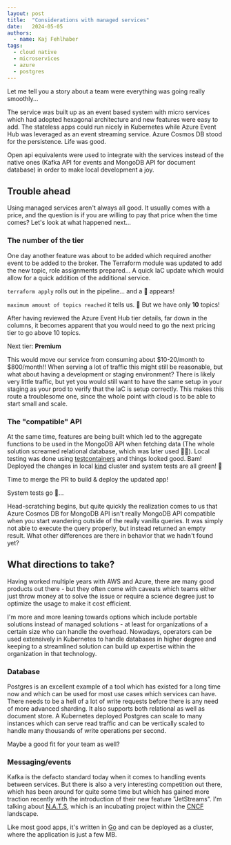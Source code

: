 ```yaml
---
layout: post
title:  "Considerations with managed services" 
date:   2024-05-05
authors:
  - name: Kaj Fehlhaber
tags: 
  - cloud native
  - microservices
  - azure
  - postgres
---
```


Let me tell you a story about a team were everything was going really smoothly...

The service was built up as an event based system with micro services which had adopted hexagonal architecture and
new features were easy to add.
The stateless apps could run nicely in Kubernetes while Azure Event Hub was leveraged as an event streaming
service. Azure Cosmos DB stood for the persistence. Life was good.

Open api equivalents were used to integrate with the services instead of the native ones (Kafka
API for events and MongoDB API for document database) in order to make local development a joy.

## Trouble ahead
Using managed services aren't always all good. It usually comes with a price, and the question is if you are willing to
pay that price when the time comes? Let's look at what happened next...

### The number of the tier
One day another feature was about to be added which required another event to be added to the
broker. The Terraform module was updated to add the new topic, role assignments prepared... A quick
IaC update which would allow for a quick addition of the additional service.

`terraform apply` rolls out in the pipeline... and a 🔴 appears!

`maximum amount of topics reached` it tells us. 🤯 But we have only **10** topics!

After having reviewed the Azure Event Hub tier details, far down in the columns, it becomes apparent
that you would need to go the next pricing tier to go above 10 topics.

Next tier: **Premium**

This would move our service from consuming about $10-20/month to $800/month!!
When serving a lot of traffic this might still be reasonable, but what about having a development or staging environment?
There is likely very little traffic, but yet you would still want to have the same setup in your staging as your prod to
verify that the IaC is setup correctly.
This makes this route a troublesome one, since the whole point with cloud is to be able to start small and scale.

### The "compatible" API
At the same time, features are being built which led to the aggregate functions to be used in the MongoDB API when
fetching data (The whole solution screamed relational database, which was later used 🙏🐘).
Local testing was done using [testcontainers](testcontainers.com) and things looked good. Bam! Deployed the changes in
local [kind](kind.sigs.k8s.io) cluster and system tests are all green! 🙌

Time to merge the PR to build & deploy the updated app!

System tests go 🔴...

Head-scratching begins, but quite quickly the realization comes to us that Azure Cosmos DB for MongoDB API isn't really
MongoDB API compatible when you start wandering outside of the really vanilla queries.
It was simply not able to execute the query properly, but instead returned an empty result. What other differences are
there in behavior that we hadn't found yet?

## What directions to take?
Having worked multiple years with AWS and Azure, there are many good products out there - but they often come with
caveats which teams either just throw money at to solve the issue or require a science degree just to optimize the usage
to make it cost efficient.

I'm more and more leaning towards options which include portable solutions instead of managed solutions - at least for
organizations of a certain size who can handle the overhead.
Nowadays, operators can be used extensively in Kubernetes to handle databases in higher degree and keeping to a
streamlined solution can build up expertise within the organization in that technology.

### Database
Postgres is an excellent example of a tool which has existed for a long time now and which can be used for most use
cases which services can have. There needs to be a hell of a lot of write requests before there is any need of more
advanced sharding. It also supports both relational as well as document store.
A Kubernetes deployed Postgres can scale to many instances which can serve read traffic and can be vertically scaled to
handle many thousands of write operations per second.

Maybe a good fit for your team as well?

### Messaging/events
Kafka is the defacto standard today when it comes to handling events between services. But there is also a very
interesting competition out there, which has been around for quite some time but which has gained more traction recently
with the introduction of their new feature "JetStreams". I'm talking about [N.A.T.S](nats.io), which is an incubating
project within the [CNCF](landscape.cncf.io) landscape.

Like most good apps, it's written in [Go](go.dev) and can be deployed as a cluster, where the application is just a few
MB.
